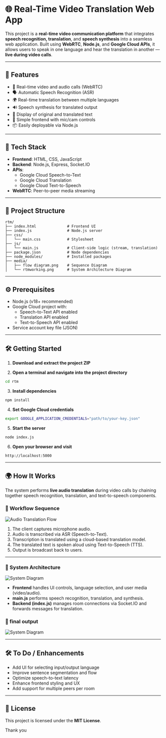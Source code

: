
# 🌐 Real-Time Video Translation Web App

This project is a **real-time video communication platform** that integrates **speech recognition, translation**, and **speech synthesis** into a seamless web application. Built using **WebRTC**, **Node.js**, and **Google Cloud APIs**, it allows users to speak in one language and hear the translation in another — **live during video calls**.

---

## 🚀 Features

- 🎥 Real-time video and audio calls (WebRTC)
- 🗣️ Automatic Speech Recognition (ASR)
- 🌍 Real-time translation between multiple languages
- 🔊 Speech synthesis for translated output
- 💬 Display of original and translated text
- 🧪 Simple frontend with mic/cam controls
- 📦 Easily deployable via Node.js

---

## 🧰 Tech Stack

- **Frontend**: HTML, CSS, JavaScript  
- **Backend**: Node.js, Express, Socket.IO  
- **APIs**:
  - Google Cloud Speech-to-Text  
  - Google Cloud Translation  
  - Google Cloud Text-to-Speech  
- **WebRTC**: Peer-to-peer media streaming  

---

## 📁 Project Structure

```
rtm/
├── index.html              # Frontend UI
├── index.js                # Node.js server
├── css/
│   └── main.css            # Stylesheet
├── js/
│   └── main.js             # Client-side logic (stream, translation)
├── package.json            # Node dependencies
├── node_modules/           # Installed packages
├── media/
│   ├── flow diagram.png    # Sequence Diagram
│   └── rtmworking.png      # System Architecture Diagram
```

---

## ⚙️ Prerequisites

- Node.js (v18+ recommended)
- Google Cloud project with:
  - Speech-to-Text API enabled
  - Translation API enabled
  - Text-to-Speech API enabled
- Service account key file (JSON)

---

## 🛠️ Getting Started

1. **Download and extract the project ZIP**

2. **Open a terminal and navigate into the project directory**

```bash
cd rtm
```

3. **Install dependencies**

```bash
npm install
```

4. **Set Google Cloud credentials**

```bash
export GOOGLE_APPLICATION_CREDENTIALS="path/to/your-key.json"
```

5. **Start the server**

```bash
node index.js
```

6. **Open your browser and visit**

```
http://localhost:5000
```

---

## 🌍 How It Works

The system performs **live audio translation** during video calls by chaining together speech recognition, translation, and text-to-speech components.

### 🔁 Workflow Sequence

![Audio Translation Flow](./media/flow%20diagram.png)

1. The client captures microphone audio.
2. Audio is transcribed via ASR (Speech-to-Text).
3. Transcription is translated using a cloud-based translation model.
4. The translated text is spoken aloud using Text-to-Speech (TTS).
5. Output is broadcast back to users.

---

### 🧠 System Architecture

![System Diagram](./media/rtmworking.png)

- **Frontend** handles UI controls, language selection, and user media (video/audio).
- **main.js** performs speech recognition, translation, and synthesis.
- **Backend (index.js)** manages room connections via Socket.IO and forwards messages for translation.


### 🔁 final output

![System Diagram](./media/rtmworking.png)

---

## 🛠️ To Do / Enhancements

- Add UI for selecting input/output language
- Improve sentence segmentation and flow
- Optimize speech-to-text latency
- Enhance frontend styling and UX
- Add support for multiple peers per room

---

## 📄 License

This project is licensed under the **MIT License**.

Thank you 
#
